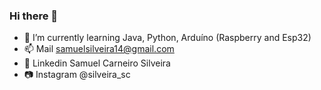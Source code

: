 ### Hi there 👋

- 🌱 I’m currently learning Java, Python, Arduíno (Raspberry and Esp32)  
- 📫 Mail samuelsilveira14@gmail.com 
- 🔗 Linkedin Samuel Carneiro Silveira
- 📷 Instagram @silveira_sc  
